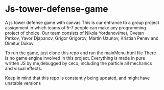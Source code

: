 # Js-tower-defense-game
A js tower defense game with canvas
This is our entrance to a group project assignment in which teams of 5-7 people can make any programming project of choice. Our team consists of Nikola Yordanov(me), Cvetan Petkov, Yavor Djapanov, Grigor Grigorov, Martin Uzunov, Kristian Penev and Dimitur Dukov. 

To run the game, just clone this repo and run the mainMenu.html file
There is no game engine involved in this project. Everything is made in pure written JS by me,debugged by ceco, including the particle all mechanics and visual effects.

Keep in mind that this repo is constantly being updated, and might have unstable versions
